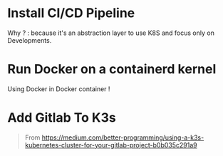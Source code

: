 # Install CI/CD Pipeline 

Why ? : because it's an abstraction layer to use K8S and focus only on Developments.

# Run Docker on a containerd kernel

Using Docker in Docker container ! 

# Add Gitlab To K3s 

> From https://medium.com/better-programming/using-a-k3s-kubernetes-cluster-for-your-gitlab-project-b0b035c291a9
